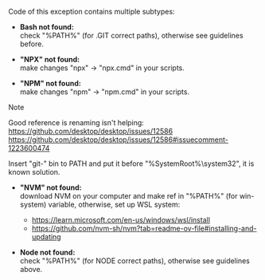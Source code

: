 Code of this exception contains multiple subtypes:

- **Bash not found:**\
  check "%PATH%" (for .GIT correct paths), otherwise see guidelines before.

- **"NPX" not found:**\
  make changes "npx" → "npx.cmd" in your scripts.

- **"NPM" not found:**\
  make changes "npm" → "npm.cmd" in your scripts.

> [!Note]
> Good reference is renaming isn't helping:\
> <https://github.com/desktop/desktop/issues/12586>
> <https://github.com/desktop/desktop/issues/12586#issuecomment-1223600474>
>
> Insert "git-" bin to PATH and put it before "%SystemRoot%\system32", it is known solution.

- **"NVM" not found:**\
  download NVM on your computer and make ref in "%PATH%" (for win-system) variable, otherwise, set up WSL system:
  - https://learn.microsoft.com/en-us/windows/wsl/install
  - https://github.com/nvm-sh/nvm?tab=readme-ov-file#installing-and-updating

- **Node not found:**\
  check "%PATH%" (for NODE correct paths), otherwise see guidelines above.
